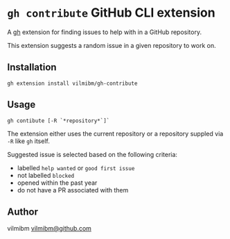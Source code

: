 # `gh contribute` GitHub CLI extension

A [gh](https://github.com/cli/cli) extension for finding issues to help with in a GitHub repository.

This extension suggests a random issue in a given repository to work on.

## Installation
```
gh extension install vilmibm/gh-contribute
```

## Usage
```
gh contibute [-R `*repository*`]`
```

The extension either uses the current repository or a repository suppled via `-R` like `gh` itself.

Suggested issue is selected based on the following criteria:

- labelled `help wanted` or `good first issue`
- not labelled `blocked`
- opened within the past year
- do not have a PR associated with them

## Author

vilmibm <vilmibm@github.com>
